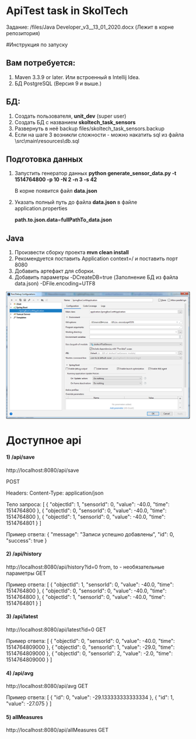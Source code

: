 
# ApiTest task in SkolTech

Задание:
/files/Java Developer_v3__13_01_2020.docx (Лежит в корне репозитория)


#Инструкция по запуску

## Вам потребуется:

1) Maven 3.3.9 or later. Или встроенный в Intellij Idea.
2) БД PostgreSQL (Версия 9 и выше.)

## БД:

1) Создать пользователя, **unit_dev** (super user)
2) Создать БД с названием **skoltech_task_sensors**
3) Развернуть в неё backup files/skoltech_task_sensors.backup
4) Если на шаге 3 возникли сложности - можно накатить sql из файла \src\main\resources\db.sql

## Подготовка данных

1) Запустить генератор данных
**python generate_sensor_data.py -t 1514764800 -p 10 -N 2 -n 3 -s 42**

    В корне появится файл **data.json**

2) Указать полный путь до файла **data.json** в файле application.properties

    **path.to.json.data**=**fullPathTo_data.json**


## Java

1) Произвести сборку проекта **mvn clean install**
2) Рекомендуется поставить Application context=/ и поставить порт 8080
3) Добавить артефакт для сборки.
4) Добавить параметры 
    -DCreateDB=true (Заполнение БД из файла data.json)
    -DFile.encoding=UTF8

![alt tag](files/2020-07-12_222943.png "Описание будет тут")​

# Доступное api

#### 1) /api/save
http://localhost:8080/api/save

POST

Headers:
Content-Type: application/json

Тело запроса: 
[
	{
		"objectId": 1,
		"sensorId": 0,
		"value": -40.0,
		"time": 1514764800
	},
	{
		"objectId": 0,
		"sensorId": 0,
		"value": -40.0,
		"time": 1514764800
	},
	{
		"objectId": 1,
		"sensorId": 0,
		"value": -40.0,
		"time": 1514764801
	}
]

Пример ответа:
{
    "message": "Записи успешно добавлены",
    "id": 0,
    "success": true
}

#### 2) /api/history

http://localhost:8080/api/history?id=0
from, to - необязательные параметры
GET

Пример ответа:
[
	{
		"objectId": 1,
		"sensorId": 0,
		"value": -40.0,
		"time": 1514764800
	},
	{
		"objectId": 0,
		"sensorId": 0,
		"value": -40.0,
		"time": 1514764800
	},
	{
		"objectId": 1,
		"sensorId": 0,
		"value": -40.0,
		"time": 1514764801
	}
]

#### 3) /api/latest

http://localhost:8080/api/latest?id=0
GET

Пример ответа:
[
	{
		"objectId": 0,
		"sensorId": 0,
		"value": -40.0,
		"time": 1514764809000
	},
	{
		"objectId": 0,
		"sensorId": 1,
		"value": -29.0,
		"time": 1514764809000
	},
	{
		"objectId": 0,
		"sensorId": 2,
		"value": -2.0,
		"time": 1514764809000
	}
]

#### 4) /api/avg

http://localhost:8080/api/avg
GET

Пример ответа:
[
	{
		"id": 0,
		"value": -29.133333333333334
	},
	{
		"id": 1,
		"value": -27.075
	}
]

#### 5) allMeasures

http://localhost:8080/api/allMeasures
GET




